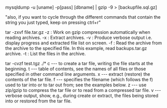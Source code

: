 mysqldump -u [uname] -p[pass] [dbname] | gzip -9 > [backupfile.sql.gz]


"also, if you want to cycle through the different commands that contain the string you just typed, keep on pressing ctrl+r"


tar -zxvf file.tar.gz
-z : Work on gzip compression automatically when reading archives.
-x : Extract archives.
-v : Produce verbose output i.e. display progress and extracted file list on screen.
-f : Read the archive from the archive to the specified file. In this example, read backups.tar.gz archive.
-t : List the files in the archive.

tar -cvzf test.tgz ./*
c --- to create a tar file, writing the file starts at the beginning.
t --- table of contents, see the names of all files or those specified in other command line arguments.
x --- extract (restore) the contents of the tar file.
f --- specifies the filename (which follows the f) used to tar into or to tar out from; see the examples below.
z --- use zip/gzip to compress the tar file or to read from a compressed tar file.
v --- verbose output, show, e.g., during create or extract, the files being stored into or restored from the tar file.
